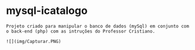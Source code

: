 # mysql-icatalogo

    Projeto criado para manipular o banco de dados (mySql) em conjunto com o back-end (php) com as intruções do Professor Cristiano.

    ![](img/Capturar.PNG)